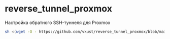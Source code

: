 # reverse_tunnel_proxmox
Настройка обратного SSH-туннеля для Proxmox
```bash
sh <(wget -O - https://github.com/vkust/reverse_tunnel_proxmox/blob/main/reverse_tunnel_proxmox.sh)
```
